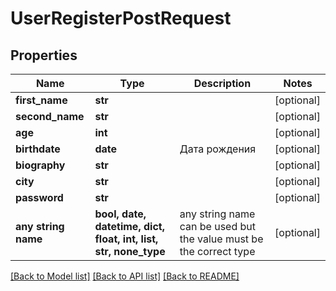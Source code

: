 # UserRegisterPostRequest


## Properties
Name | Type | Description | Notes
------------ | ------------- | ------------- | -------------
**first_name** | **str** |  | [optional] 
**second_name** | **str** |  | [optional] 
**age** | **int** |  | [optional] 
**birthdate** | **date** | Дата рождения | [optional] 
**biography** | **str** |  | [optional] 
**city** | **str** |  | [optional] 
**password** | **str** |  | [optional] 
**any string name** | **bool, date, datetime, dict, float, int, list, str, none_type** | any string name can be used but the value must be the correct type | [optional]

[[Back to Model list]](../README.md#documentation-for-models) [[Back to API list]](../README.md#documentation-for-api-endpoints) [[Back to README]](../README.md)


